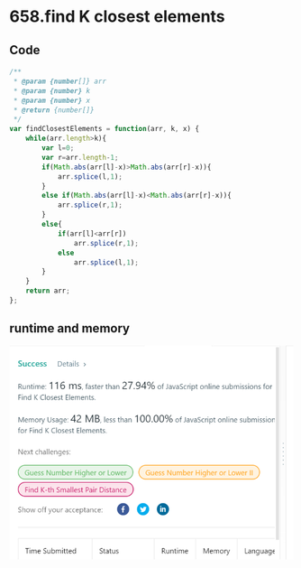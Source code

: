 658.find K closest elements
===========================
Code
----
```javascript
/**
 * @param {number[]} arr
 * @param {number} k
 * @param {number} x
 * @return {number[]}
 */
var findClosestElements = function(arr, k, x) {
    while(arr.length>k){
        var l=0;
        var r=arr.length-1;
        if(Math.abs(arr[l]-x)>Math.abs(arr[r]-x)){
            arr.splice(l,1);
        }
        else if(Math.abs(arr[l]-x)<Math.abs(arr[r]-x)){
            arr.splice(r,1);
        } 
        else{
            if(arr[l]<arr[r])
                arr.splice(r,1);
            else
                arr.splice(l,1);
        }
    }
    return arr;
};
```
runtime and memory
------------------
![image](https://github.com/Gloria1124/leetcode/blob/Gloria1124-patch-1/658photo.png)
